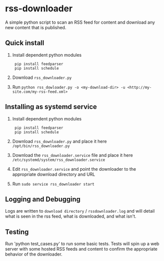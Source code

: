 # rss-downloader

A simple python script to scan an RSS feed for content and download
any new content that is published.

## Quick install

1. Install dependent python modules

        pip install feedparser
        pip install schedule

2. Download `rss_downloader.py`
3. Run `python rss_dowloader.py -o <my-download-dir> -u <http://my-site.com/my-rss-feed.xml>`

## Installing as systemd service

1. Install dependent python modules

        pip install feedparser
        pip install schedule

2. Download `rss_downloader.py` and place it here `/opt/bin/rss_downloader.py`
3. Download the `rss_downloader.service` file and place it here `/etc/systemd/system/rss_downloader.service`
4. Edit `rss_downloader.service` and point the downloader to the appropriate download directory and URL
5. Run `sudo service rss_downloader start`


## Logging and Debugging

Logs are written to `download directory` / `rssdownloader.log` and will detail what is seen in the rss feed, what is downloaded,
and what isn't.

## Testing

Run 'python test_cases.py' to run some basic tests. Tests will spin up a web server with some hosted RSS feeds and content to confirm
the appropriate behavior of the downloader.
